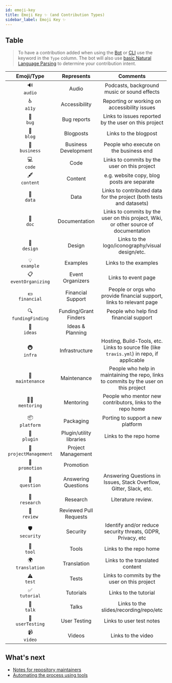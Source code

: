 ```yaml
---
id: emoji-key
title: Emoji Key ✨ (and Contribution Types)
sidebar_label: Emoji Key ✨
---
```


## Table

> To have a contribution added when using the [Bot](bot/overview) or [CLI](cli/overview) use the keyword in the `Type` column. The bot will also use [basic Natural Language Parsing](https://github.com/all-contributors/app/blob/main/lib/parse-comment.js) to determine your contribution intent.

Emoji/Type | Represents | Comments |
:---: | :---: | :---: |
🔊 <br /> `audio` | Audio | Podcasts, background music or sound effects |
♿️ <br /> `a11y` | Accessibility | Reporting or working on accessibility issues |
🐛 <br /> `bug` | Bug reports | Links to issues reported by the user on this project |
📝 <br /> `blog` | Blogposts | Links to the blogpost |
💼 <br /> `business` | Business Development | People who execute on the business end |
💻 <br /> `code` | Code | Links to commits by the user on this project |
🖋 <br /> `content` | Content | e.g. website copy, blog posts are separate |
🔣 <br /> `data` | Data | Links to contributed data for the project (both tests and datasets) |
📖 <br /> `doc` | Documentation | Links to commits by the user on this project, Wiki, or other source of documentation |
🎨 <br /> `design` | Design | Links to the logo/iconography/visual design/etc. |
💡 <br /> `example` | Examples | Links to the examples |
📋 <br /> `eventOrganizing` | Event Organizers | Links to event page |
💵 <br /> `financial` | Financial Support | People or orgs who provide financial support, links to relevant page |
🔍 <br /> `fundingFinding` | Funding/Grant Finders | People who help find financial support |
🤔 <br /> `ideas` | Ideas & Planning | |
🚇 <br /> `infra` | Infrastructure | Hosting, Build-Tools, etc. Links to source file (like `travis.yml`) in repo, if applicable |
🚧 <br /> `maintenance` | Maintenance | People who help in maintaining the repo, links to commits by the user on this project |
🧑‍🏫 <br /> `mentoring` | Mentoring | People who mentor new contributors, links to the repo home |
📦 <br /> `platform` | Packaging | Porting to support a new platform |
🔌 <br /> `plugin` | Plugin/utility libraries | Links to the repo home |
📆 <br /> `projectManagement` | Project Management | |
📣 <br /> `promotion` | Promotion | |
💬 <br /> `question` | Answering Questions | Answering Questions in Issues, Stack Overflow, Gitter, Slack, etc. |
🔬 <br /> `research` | Research | Literature review. |
👀 <br /> `review` | Reviewed Pull Requests | |
🛡️ <br /> `security` | Security | Identify and/or reduce security threats, GDPR, Privacy, etc |
🔧 <br /> `tool` | Tools | Links to the repo home |
🌍 <br /> `translation` | Translation | Links to the translated content |
⚠️ <br /> `test` | Tests | Links to commits by the user on this project |
✅ <br /> `tutorial` | Tutorials | Links to the tutorial |
📢 <br /> `talk` | Talks | Links to the slides/recording/repo/etc |
📓 <br /> `userTesting` | User Testing | Links to user test notes |
📹 <br /> `video` | Videos | Links to the video |

## What's next

- [Notes for repository maintainers](repository-maintainers)
- [Automating the process using tools](tooling)
